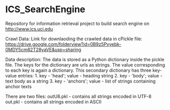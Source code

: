 # ICS_SearchEngine
Repository for information retrieval project to build search engine on http://www.ics.uci.edu

Crawl Data:
Link for downlaoding the crawled data in cPickle file: https://drive.google.com/folderview?id=0B9z5Pvyebk-0MDY5cm82T28yaVE&usp=sharing

Data description:
The data is stored as a Python dictionary inside the pickle file. The keys for the dictionary are urls as strings.
The value corresponding to each key is again a dictionary. This secondary dictionary has three key-value entries:
    1. key - 'head'; value - heading string
    2. key - 'body'; value - text body as a string
    3. key - 'anchors'; value - list of strings containing anchor texts
    
There are two files:
  outU8.pkl - contains all strings encoded in UTF-8
  out.pkl - contains all strings encoded in ASCII
